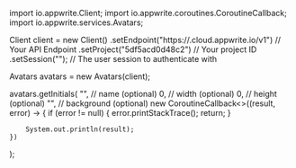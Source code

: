 import io.appwrite.Client;
import io.appwrite.coroutines.CoroutineCallback;
import io.appwrite.services.Avatars;

Client client = new Client()
    .setEndpoint("https://<REGION>.cloud.appwrite.io/v1") // Your API Endpoint
    .setProject("5df5acd0d48c2") // Your project ID
    .setSession(""); // The user session to authenticate with

Avatars avatars = new Avatars(client);

avatars.getInitials(
    "<NAME>", // name (optional)
    0, // width (optional)
    0, // height (optional)
    "", // background (optional)
    new CoroutineCallback<>((result, error) -> {
        if (error != null) {
            error.printStackTrace();
            return;
        }

        System.out.println(result);
    })
);

